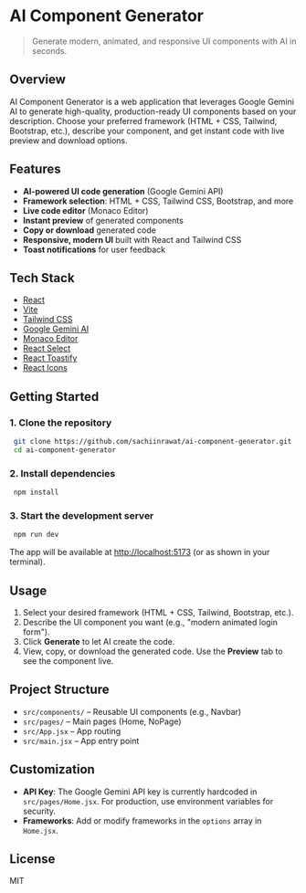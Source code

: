 # AI Component Generator

> Generate modern, animated, and responsive UI components with AI in seconds.

## Overview

AI Component Generator is a web application that leverages Google Gemini AI to generate high-quality, production-ready UI components based on your description. Choose your preferred framework (HTML + CSS, Tailwind, Bootstrap, etc.), describe your component, and get instant code with live preview and download options.

## Features

- **AI-powered UI code generation** (Google Gemini API)
- **Framework selection**: HTML + CSS, Tailwind CSS, Bootstrap, and more
- **Live code editor** (Monaco Editor)
- **Instant preview** of generated components
- **Copy or download** generated code
- **Responsive, modern UI** built with React and Tailwind CSS
- **Toast notifications** for user feedback

## Tech Stack

- [React](https://react.dev/)
- [Vite](https://vitejs.dev/)
- [Tailwind CSS](https://tailwindcss.com/)
- [Google Gemini AI](https://ai.google.dev/)
- [Monaco Editor](https://microsoft.github.io/monaco-editor/)
- [React Select](https://react-select.com/)
- [React Toastify](https://fkhadra.github.io/react-toastify/)
- [React Icons](https://react-icons.github.io/react-icons/)

## Getting Started

### 1. Clone the repository

```sh
 git clone https://github.com/sachiinrawat/ai-component-generator.git
 cd ai-component-generator
```

### 2. Install dependencies

```sh
 npm install
```

### 3. Start the development server

```sh
 npm run dev
```

The app will be available at [http://localhost:5173](http://localhost:5173) (or as shown in your terminal).

## Usage

1. Select your desired framework (HTML + CSS, Tailwind, Bootstrap, etc.).
2. Describe the UI component you want (e.g., "modern animated login form").
3. Click **Generate** to let AI create the code.
4. View, copy, or download the generated code. Use the **Preview** tab to see the component live.

## Project Structure

- `src/components/` – Reusable UI components (e.g., Navbar)
- `src/pages/` – Main pages (Home, NoPage)
- `src/App.jsx` – App routing
- `src/main.jsx` – App entry point

## Customization

- **API Key**: The Google Gemini API key is currently hardcoded in `src/pages/Home.jsx`. For production, use environment variables for security.
- **Frameworks**: Add or modify frameworks in the `options` array in `Home.jsx`.

## License

MIT

